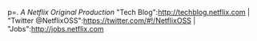 p=. *A Netflix Original Production*
"Tech Blog":http://techblog.netflix.com | "Twitter @NetflixOSS":https://twitter.com/#!/NetflixOSS | "Jobs":http://jobs.netflix.com